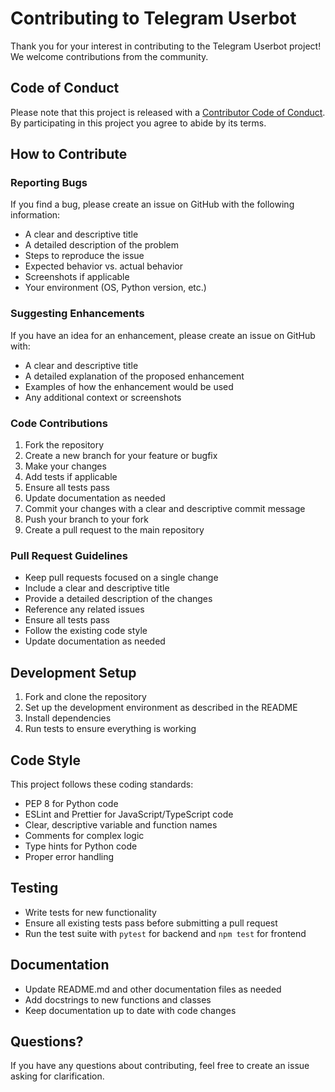 # Contributing to Telegram Userbot

Thank you for your interest in contributing to the Telegram Userbot project! We welcome contributions from the community.

## Code of Conduct

Please note that this project is released with a [Contributor Code of Conduct](CODE_OF_CONDUCT.md). By participating in this project you agree to abide by its terms.

## How to Contribute

### Reporting Bugs

If you find a bug, please create an issue on GitHub with the following information:
- A clear and descriptive title
- A detailed description of the problem
- Steps to reproduce the issue
- Expected behavior vs. actual behavior
- Screenshots if applicable
- Your environment (OS, Python version, etc.)

### Suggesting Enhancements

If you have an idea for an enhancement, please create an issue on GitHub with:
- A clear and descriptive title
- A detailed explanation of the proposed enhancement
- Examples of how the enhancement would be used
- Any additional context or screenshots

### Code Contributions

1. Fork the repository
2. Create a new branch for your feature or bugfix
3. Make your changes
4. Add tests if applicable
5. Ensure all tests pass
6. Update documentation as needed
7. Commit your changes with a clear and descriptive commit message
8. Push your branch to your fork
9. Create a pull request to the main repository

### Pull Request Guidelines

- Keep pull requests focused on a single change
- Include a clear and descriptive title
- Provide a detailed description of the changes
- Reference any related issues
- Ensure all tests pass
- Follow the existing code style
- Update documentation as needed

## Development Setup

1. Fork and clone the repository
2. Set up the development environment as described in the README
3. Install dependencies
4. Run tests to ensure everything is working

## Code Style

This project follows these coding standards:
- PEP 8 for Python code
- ESLint and Prettier for JavaScript/TypeScript code
- Clear, descriptive variable and function names
- Comments for complex logic
- Type hints for Python code
- Proper error handling

## Testing

- Write tests for new functionality
- Ensure all existing tests pass before submitting a pull request
- Run the test suite with `pytest` for backend and `npm test` for frontend

## Documentation

- Update README.md and other documentation files as needed
- Add docstrings to new functions and classes
- Keep documentation up to date with code changes

## Questions?

If you have any questions about contributing, feel free to create an issue asking for clarification.